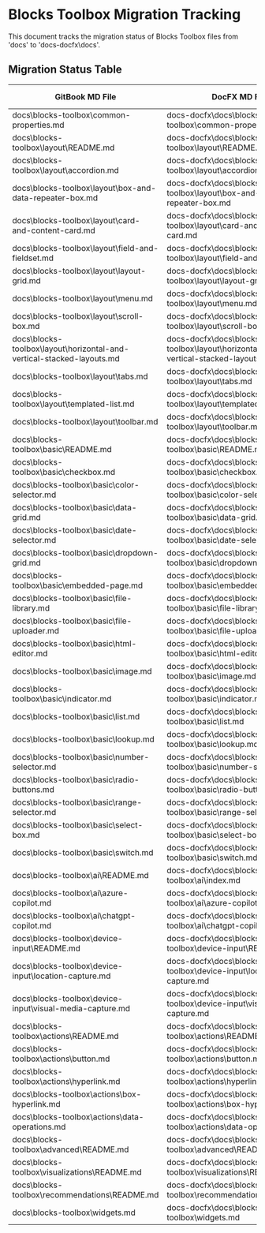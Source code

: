 # Blocks Toolbox Migration Tracking

This document tracks the migration status of Blocks Toolbox files from 'docs' to 'docs-docfx\docs'.

## Migration Status Table

| GitBook MD File | DocFX MD File | Content Confirmed | Images Correct | TOC Reachable |
|----------------|---------------|-------------------|----------------|---------------|
| docs\blocks-toolbox\common-properties.md | docs-docfx\docs\blocks-toolbox\common-properties.md | ❌ | ❌ | ✓ |
| docs\blocks-toolbox\layout\README.md | docs-docfx\docs\blocks-toolbox\layout\README.md | ❌ | N/A | ✓ |
| docs\blocks-toolbox\layout\accordion.md | docs-docfx\docs\blocks-toolbox\layout\accordion.md | ✓ | ⚠️ | ✓ |
| docs\blocks-toolbox\layout\box-and-data-repeater-box.md | docs-docfx\docs\blocks-toolbox\layout\box-and-data-repeater-box.md | ✓ | ⚠️ | ✓ |
| docs\blocks-toolbox\layout\card-and-content-card.md | docs-docfx\docs\blocks-toolbox\layout\card-and-content-card.md | ✓ | ⚠️ | ✓ |
| docs\blocks-toolbox\layout\field-and-fieldset.md | docs-docfx\docs\blocks-toolbox\layout\field-and-fieldset.md | ✓ | ⚠️ | ✓ |
| docs\blocks-toolbox\layout\layout-grid.md | docs-docfx\docs\blocks-toolbox\layout\layout-grid.md | ✓ | ⚠️ | ✓ |
| docs\blocks-toolbox\layout\menu.md | docs-docfx\docs\blocks-toolbox\layout\menu.md | ✓ | ⚠️ | ✓ |
| docs\blocks-toolbox\layout\scroll-box.md | docs-docfx\docs\blocks-toolbox\layout\scroll-box.md | ✓ | ⚠️ | ✓ |
| docs\blocks-toolbox\layout\horizontal-and-vertical-stacked-layouts.md | docs-docfx\docs\blocks-toolbox\layout\horizontal-and-vertical-stacked-layouts.md | ✓ | ⚠️ | ✓ |
| docs\blocks-toolbox\layout\tabs.md | docs-docfx\docs\blocks-toolbox\layout\tabs.md | ✓ | ⚠️ | ✓ |
| docs\blocks-toolbox\layout\templated-list.md | docs-docfx\docs\blocks-toolbox\layout\templated-list.md | ✓ | ⚠️ | ✓ |
| docs\blocks-toolbox\layout\toolbar.md | docs-docfx\docs\blocks-toolbox\layout\toolbar.md | ✓ | ⚠️ | ✓ |
| docs\blocks-toolbox\basic\README.md | docs-docfx\docs\blocks-toolbox\basic\README.md | ❌ | N/A | ✓ |
| docs\blocks-toolbox\basic\checkbox.md | docs-docfx\docs\blocks-toolbox\basic\checkbox.md | ✓ | ⚠️ | ✓ |
| docs\blocks-toolbox\basic\color-selector.md | docs-docfx\docs\blocks-toolbox\basic\color-selector.md | ✓ | ⚠️ | ✓ |
| docs\blocks-toolbox\basic\data-grid.md | docs-docfx\docs\blocks-toolbox\basic\data-grid.md | ✓ | ⚠️ | ✓ |
| docs\blocks-toolbox\basic\date-selector.md | docs-docfx\docs\blocks-toolbox\basic\date-selector.md | ✓ | ⚠️ | ✓ |
| docs\blocks-toolbox\basic\dropdown-grid.md | docs-docfx\docs\blocks-toolbox\basic\dropdown-grid.md | ✓ | ⚠️ | ✓ |
| docs\blocks-toolbox\basic\embedded-page.md | docs-docfx\docs\blocks-toolbox\basic\embedded-page.md | ✓ | ⚠️ | ✓ |
| docs\blocks-toolbox\basic\file-library.md | docs-docfx\docs\blocks-toolbox\basic\file-library.md | ✓ | ⚠️ | ✓ |
| docs\blocks-toolbox\basic\file-uploader.md | docs-docfx\docs\blocks-toolbox\basic\file-uploader.md | ✓ | ⚠️ | ✓ |
| docs\blocks-toolbox\basic\html-editor.md | docs-docfx\docs\blocks-toolbox\basic\html-editor.md | ✓ | ⚠️ | ✓ |
| docs\blocks-toolbox\basic\image.md | docs-docfx\docs\blocks-toolbox\basic\image.md | ✓ | ⚠️ | ✓ |
| docs\blocks-toolbox\basic\indicator.md | docs-docfx\docs\blocks-toolbox\basic\indicator.md | ✓ | ⚠️ | ✓ |
| docs\blocks-toolbox\basic\list.md | docs-docfx\docs\blocks-toolbox\basic\list.md | ✓ | ⚠️ | ✓ |
| docs\blocks-toolbox\basic\lookup.md | docs-docfx\docs\blocks-toolbox\basic\lookup.md | ✓ | ⚠️ | ✓ |
| docs\blocks-toolbox\basic\number-selector.md | docs-docfx\docs\blocks-toolbox\basic\number-selector.md | ✓ | ⚠️ | ✓ |
| docs\blocks-toolbox\basic\radio-buttons.md | docs-docfx\docs\blocks-toolbox\basic\radio-buttons.md | ✓ | ⚠️ | ✓ |
| docs\blocks-toolbox\basic\range-selector.md | docs-docfx\docs\blocks-toolbox\basic\range-selector.md | ✓ | ⚠️ | ✓ |
| docs\blocks-toolbox\basic\select-box.md | docs-docfx\docs\blocks-toolbox\basic\select-box.md | ✓ | ⚠️ | ✓ |
| docs\blocks-toolbox\basic\switch.md | docs-docfx\docs\blocks-toolbox\basic\switch.md | ✓ | ⚠️ | ✓ |
| docs\blocks-toolbox\ai\README.md | docs-docfx\docs\blocks-toolbox\ai\index.md | ✓ | N/A | ✓ |
| docs\blocks-toolbox\ai\azure-copilot.md | docs-docfx\docs\blocks-toolbox\ai\azure-copilot.md | ✓ | ✓ | ✓ |
| docs\blocks-toolbox\ai\chatgpt-copilot.md | docs-docfx\docs\blocks-toolbox\ai\chatgpt-copilot.md | ✓ | ✓ | ✓ |
| docs\blocks-toolbox\device-input\README.md | docs-docfx\docs\blocks-toolbox\device-input\README.md | ✓ | N/A | ✓ |
| docs\blocks-toolbox\device-input\location-capture.md | docs-docfx\docs\blocks-toolbox\device-input\location-capture.md | ✓ | ⚠️ | ✓ |
| docs\blocks-toolbox\device-input\visual-media-capture.md | docs-docfx\docs\blocks-toolbox\device-input\visual-media-capture.md | ✓ | ⚠️ | ✓ |
| docs\blocks-toolbox\actions\README.md | docs-docfx\docs\blocks-toolbox\actions\README.md | ✓ | N/A | ✓ |
| docs\blocks-toolbox\actions\button.md | docs-docfx\docs\blocks-toolbox\actions\button.md | ✓ | ⚠️ | ✓ |
| docs\blocks-toolbox\actions\hyperlink.md | docs-docfx\docs\blocks-toolbox\actions\hyperlink.md | ✓ | ⚠️ | ✓ |
| docs\blocks-toolbox\actions\box-hyperlink.md | docs-docfx\docs\blocks-toolbox\actions\box-hyperlink.md | ✓ | ⚠️ | ✓ |
| docs\blocks-toolbox\actions\data-operations.md | docs-docfx\docs\blocks-toolbox\actions\data-operations.md | ✓ | ⚠️ | ✓ |
| docs\blocks-toolbox\advanced\README.md | docs-docfx\docs\blocks-toolbox\advanced\README.md | ✓ | N/A | ✓ |
| docs\blocks-toolbox\visualizations\README.md | docs-docfx\docs\blocks-toolbox\visualizations\README.md | ✓ | N/A | ✓ |
| docs\blocks-toolbox\recommendations\README.md | docs-docfx\docs\blocks-toolbox\recommendations\README.md | ✓ | N/A | ✓ |
| docs\blocks-toolbox\widgets.md | docs-docfx\docs\blocks-toolbox\widgets.md | ✓ | ❌ | ✓ |
